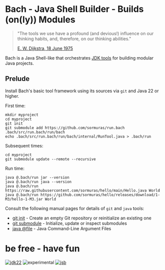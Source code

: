 # Bach - Java Shell Builder - Builds (on(ly)) Modules

> "The tools we use have a profound (and devious!) influence on our thinking habits, and, therefore, on our thinking abilities."
>
> [E. W. Dijkstra, 18 June 1975](https://www.cs.virginia.edu/~evans/cs655/readings/ewd498.html)

Bach is a Java Shell-like that orchestrates [JDK tools] for building modular Java projects.

## Prelude

Install Bach's basic tool framework using its sources via `git` and Java 22 or higher.

First time:
```shell
mkdir myproject
cd myproject
git init
git submodule add https://github.com/sormuras/run.bach .bach/src/run.bach/run/bach
echo .bach/src/run.bach/run/bach/internal/RunTool.java > .bach/run
```

Subsequent times:
```shell
cd myproject
git submodule update --remote --recursive
```

Run time:
```shell
java @.bach/run jar --version
java @.bach/run java --version
java @.bach/run https://raw.githubusercontent.com/sormuras/hello/main/Hello.java World
java @.bach/run https://github.com/sormuras/hello/releases/download/1-M3/hello-1-M3.jar World
```
Consult the following manual pages for details of `git` and `java` tools:
- [git init](https://git-scm.com/docs/git-init) - Create an empty Git repository or reinitialize an existing one
- [git submodule](https://git-scm.com/docs/git-submodule) - Initialize, update or inspect submodules
- [java @file](https://docs.oracle.com/en/java/javase/22/docs/specs/man/java.html#java-command-line-argument-files) - Java Command-Line Argument Files

# be free - have fun

[![jdk22](https://img.shields.io/badge/JDK-22-blue.svg)](https://jdk.java.net)
![experimental](https://img.shields.io/badge/API-experimental-yellow.svg)
[![jsb](https://upload.wikimedia.org/wikipedia/commons/thumb/6/65/Bachsiegel.svg/220px-Bachsiegel.svg.png)](https://wikipedia.org/wiki/Johann_Sebastian_Bach)

[JDK tools]: https://docs.oracle.com/en/java/javase/22/docs/specs/man/index.html
